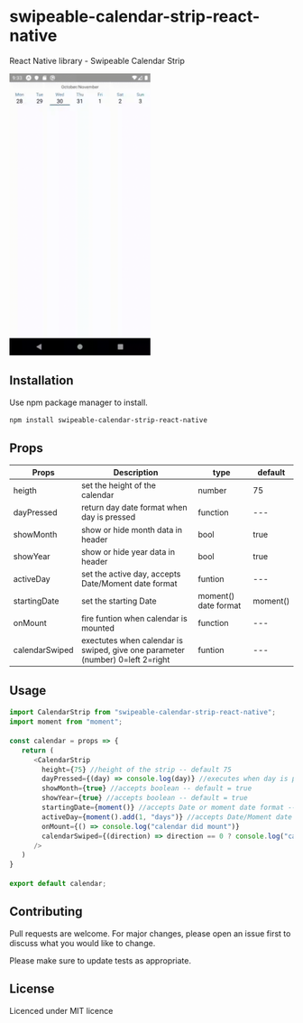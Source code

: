 # swipeable-calendar-strip-react-native

React Native library - Swipeable Calendar Strip 

<img src="images/libraryshow.gif" width="250"></img>

## Installation

Use npm package manager to install.

```bash
npm install swipeable-calendar-strip-react-native
```

## Props

|  Props | Description  | type  | default  |
|---|---|---|---|
|  heigth | set the height of the calendar  |  number | 75  |
|  dayPressed |  return day date format when day is pressed | function | --- |
|  showMonth | show or hide month data in header   | bool  |  true |
| showYear  | show or hide year data in header  | bool  | true  |
| activeDay  | set the active day, accepts Date/Moment date format  | funtion  | --- |
| startingDate  | set the starting Date  | moment() date format  | moment() |
| onMount  | fire funtion when calendar is mounted  | function | --- |
| calendarSwiped  | exectutes when calendar is swiped, give one parameter (number) 0=left 2=right  | funtion  | --- |

## Usage

```javascript
import CalendarStrip from "swipeable-calendar-strip-react-native";
import moment from "moment";

const calendar = props => {
   return (
      <CalendarStrip 
        height={75} //height of the strip -- default 75
        dayPressed={(day) => console.log(day)} //executes when day is pressed
        showMonth={true} //accepts boolean -- default = true
        showYear={true} //accepts boolean -- default = true
        startingDate={moment()} //accepts Date or moment date format -- default = moment()
        activeDay={moment().add(1, "days")} //accepts Date/Moment date format
        onMount={() => console.log("calendar did mount")}
        calendarSwiped={(direction) => direction == 0 ? console.log("calendar swiped to left") : console.log("calendar swiped to right")}
      />
   )
}

export default calendar;
```

## Contributing
Pull requests are welcome. For major changes, please open an issue first to discuss what you would like to change.

Please make sure to update tests as appropriate.

## License
Licenced under MIT licence
